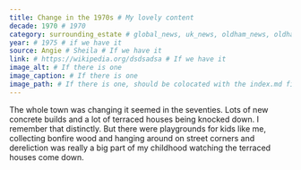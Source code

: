 ```yaml
---
title: Change in the 1970s # My lovely content
decade: 1970 # 1970
category: surrounding_estate # global_news, uk_news, oldham_news, oldham_history, towers, surrounding_estate # Always exactly one category
year: # 1975 # if we have it
source: Angie # Sheila # If we have it
link: # https://wikipedia.org/dsdsadsa # If we have it
image_alt: # If there is one
image_caption: # If there is one
image_path: # If there is one, should be colocated with the index.md file in the folder
---
```


The whole town was changing it seemed in the seventies. Lots of new concrete builds and a lot of terraced houses being knocked down. I remember that distinctly. But there were playgrounds for kids like me, collecting bonfire wood and hanging around on street corners and dereliction was really a big part of my childhood watching the terraced houses come down.
